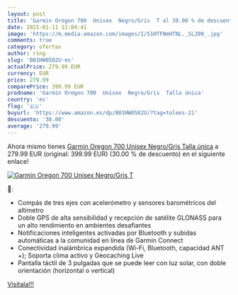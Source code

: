 ```yaml
---
layout: post
title: 'Garmin Oregon 700  Unisex  Negro/Gris  T al 30.00 % de descuento'
date: 2021-01-11 11:04:41
image: 'https://m.media-amazon.com/images/I/51HTFNmHTNL._SL200_.jpg'
comments: true
category: ofertas
author: ring
slug: 'B01HW0582U-es'
actualPrice: 279.99 EUR
currency: EUR
price: 279.99
comparePrice: 399.99 EUR
prodname: 'Garmin Oregon 700  Unisex  Negro/Gris  Talla única'
country: 'es'
flag: '🇪🇸'
buyurl: 'https://www.amazon.es/dp/B01HW0582U/?tag=tolees-21'
descuento: '30.00'
average: '279.99'
---
```


Ahora mismo tienes [Garmin Oregon 700  Unisex  Negro/Gris  Talla única](https://www.amazon.es/dp/B01HW0582U/?tag=tolees-21) a 279.99 EUR (original: 399.99 EUR) (30.00 %  de descuento) en el siguiente enlace!

[![Garmin Oregon 700  Unisex  Negro/Gris  T](https://m.media-amazon.com/images/I/51HTFNmHTNL._SL200_.jpg)](https://www.amazon.es/dp/B01HW0582U/?tag=tolees-21)

🔎:

- Compás de tres ejes con acelerómetro y sensores barométricos del altímetro
- Doble GPS de alta sensibilidad y recepción de satélite GLONASS para un alto rendimiento en ambientes desafiantes
- Notificaciones inteligentes activadas por Bluetooth y subidas automáticas a la comunidad en línea de Garmin Connect
- Conectividad inalámbrica expandida (Wi-Fi, Bluetooth, capacidad ANT +); Soporta clima activo y Geocaching Live
- Pantalla táctil de 3 pulgadas que se puede leer con luz solar, con doble orientación (horizontal o vertical)

[Visítala!!!](https://www.amazon.es/dp/B01HW0582U/?tag=tolees-21)
